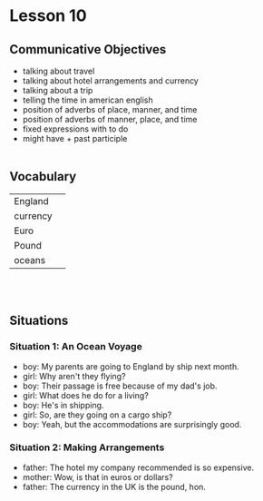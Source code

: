 # Lesson 10


## Communicative Objectives
- talking about travel
- talking about hotel arrangements and currency
- talking about a trip
- telling the time in american english
- position of adverbs of place, manner, and time
- position of adverbs of manner, place, and time
- fixed expressions with to do
- might have + past participle
<br><br>


## Vocabulary
|  |  |
|:---|:---|
| England |  |
| currency |  |
| Euro |  |
| Pound |  |
| oceans |  |

<br><br>


## Situations
### Situation 1: An Ocean Voyage
- boy: My parents are going to England by ship next month.
- girl: Why aren't they flying?
- boy: Their passage is free because of my dad's job.
- girl: What does he do for a living?
- boy: He's in shipping.
- girl: So, are they going on a cargo ship?
- boy: Yeah, but the accommodations are surprisingly good.


### Situation 2: Making Arrangements
- father: The hotel my company recommended is so expensive.
- mother: Wow, is that in euros or dollars?
- father: The currency in the UK is the pound, hon.